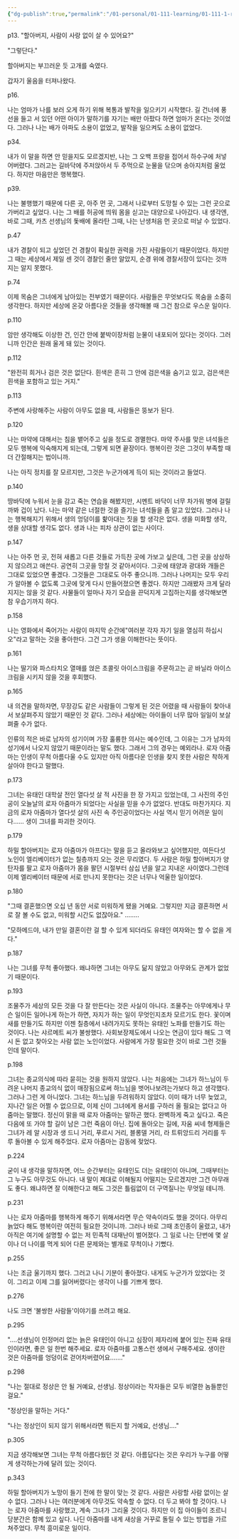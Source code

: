 ```yaml
---
{"dg-publish":true,"permalink":"/01-personal/01-111-learning/01-111-1-reading/01-111-1-1-books-10-k/00009/","dgHomeLink":true,"dgPassFrontmatter":false}
---
```



p13. "할아버지, 사람이 사랑 없이 살 수 있어요?"

"그렇단다."

할아버지는 부끄러운 듯 고개를 숙였다.

갑자기 울음을 터져나왔다.

p16.

나는 엄마가 나를 보러 오게 하기 위해 복통과 발작을 일으키기 시작했다. 길 건너에 풍선을 들고 서 있던 어떤 아이가 말하기를 자기는 배만 아팠다 하면 엄마가 온다는 것이었다. 그러나 나는 배가 아파도 소용이 없었고, 발작을 일으켜도 소용이 없었다.

p34.

내가 이 말을 하면 안 믿을지도 모르겠지반, 나는 그 오백 프랑을 접어서 하수구에 처넣어버렸다. 그러고는 길바닥에 주저앉아서 두 주먹으로 눈물을 닦으며 송아지처럼 울었다. 하지만 마음만은 행복했다.

p39. 

나는 불행했기 때문에 다른 곳, 아주 먼 곳, 그래서 나로부터 도망칠 수 있는 그런 곳으로 가버리고 싶었다. 나는 그 배를 허공에 띄워 몸을 싣고는 대양으로 나아갔다. 내 생각엔, 바로 그때, 카츠 선생님의 돛배에 올라탄 그때, 나는 난생처음 먼 곳으로 떠날 수 있었다.

p.47 

내가 경찰이 되고 싶었던 건 경찰이 확실한 권력을 가진 사람들이기 때문이었다. 하지만 그 때는 세상에서 제일 센 것이 경찰인 줄만 알았지, 순경 위에 경찰서장이 있다는 것까지는 알지 못했다.

p.74 

이제 목숨은 그녀에게 남아있는 전부였기 때문이다. 사람들은 무엇보다도 목숨을 소중히 생각한다. 하지만 세상에 온갖 아름다운 것들을 생각해볼 때 그건 참으로 우스운 일이다.

p.110

암만 생각해도 이상한 건, 인간 안에 붙박이장처럼 눈물이 내포되어 있다는 것이다. 그러니까 인간은 원래 울게 돼 있는 것이다.

p.112

"완전히 희거나 검은 것은 없단다. 흰색은 흔히 그 안에 검은색을 숨기고 있고, 검은색은 흰색을 포함하고 있는 거지."

p.113

주변에 사랑해주는 사람이 아무도 없을 때, 사람들은 뚱보가 된다.

p.120

나는 마약에 대해서는 침을 뱉어주고 싶을 정도로 경멸한다. 마약 주사를 맞은 녀석들은 모두 행복에 익숙해지게 되는데, 그렇게 되면 끝장이다. 행복이란 것은 그것이 부족할 때 더 간절해지는 법이니까.

나는 아직 정치를 잘 모르지만, 그것은 누군가에게 득이 되는 것이라고 들었다.

p.140

땅바닥에 누워서 눈을 감고 죽는 연습을 해봤지만, 시멘트 바닥이 너무 차가워 병에 걸릴까봐 겁이 났다. 나는 마약 같은 너절한 것을 즐기는 녀석들을 좀 알고 있었다. 그러나 나는 행복해지기 위해서 생의 엉덩이를 핥아대는 짓을 할 생각은 없다. 생을 미화할 생각, 생을 상대할 생각도 없다. 생과 나는 피차 상관이 없는 사이다.

p.147

나는 아주 먼 곳, 전혀 새롭고 다른 것들로 가득찬 곳에 가보고 싶은데, 그런 곳을 상상하지 않으려고 애쓴다. 공연히 그곳을 망칠 것 같아서이다. 그곳에 태양과 광대와 개들은 그대로 있었으면 좋겠다. 그것들은 그대로도 아주 좋으니까. 그러나 나머지는 모두 우리가 알아볼 수 없도록 그곳에 맞게 다시 만들어졌으면 좋겠다. 하지만 그래봤자 크게 달라지지는 않을 것 같다. 사물들이 얼마나 자기 모습을 끈덕지게 고집하는지를 생각해보면 참 우습기까지 하다.

p.158

나는 영화에서 죽어가는 사람이 마지막 순간에"여러분 각자 자기 일을 열심히 하십시오"라고 말하는 것을 좋아한다. 그건 그가 생을 이해한다는 뜻이다.

p.161

나는 딸기와 파스타치오 열매를 얹은 초콜릿 아이스크림을 주문하고는 곧 바닐라 아이스크림을 시키지 않을 것을 후회했다.

p.165

내 의견을 말하자면, 무장강도 같은 사람들이 그렇게 된 것은 어렸을 때 사람들이 찾아내서 보살펴주지 않았기 때문인 것 같다. 그러나 세상에는 아이들이 너무 많아 일일이 보살펴줄 수가 없다.

인류의 적은 바로 남자의 성기이며 가장 훌륭한 의사는 예수인데, 그 이유는 그가 남자의 성기에서 나오지 않았기 때문이라는 말도 했다. 그래서 그의 경우는 예외라나. 로자 아줌마는 인생이 무척 아름다울 수도 있지만 아직 아름다운 인생을 찾지 못한 사람은 착하게 살아야 한다고 말했다.

p.173

그녀는 유태인 대학살 전인 열다섯 살 적 사진을 한 장 가지고 있었는데, 그 사진의 주인공이 오늘날의 로자 아줌마가 되었다는 사실을 믿을 수가 없었다. 반대도 마찬가지다. 지금의 로자 아줌마가 열다섯 살의 사진 속 주인공이었다는 사실 역시 믿기 어려운 일이다...... 생이 그녀를 파괴한 것이다.

p.179

하밀 할아버지는 로자 아줌마가 아프다는 말을 듣고 올라와보고 싶어했지만, 여든다섯 노인이 엘리베이터가 없는 칠층까지 오는 것은 무리였다. 두 사람은 하밀 할아버지가 양탄자를 팔고 로자 아줌마가 몸을 팔던 시절부터 삼십 년을 알고 지내온 사이였다.그런데 이제 엘리베이터 때문에 서로 만나지 못한다는 것은 너무나 억울한 일이었다.

p.180

"그때 결혼했으면 오십 년 동안 서로 미워하게 됐을 거예요. 그렇지만 지금 결혼하면 서로 잘 볼 수도 없고, 미워할 시간도 없잖아요." ........

"모하메드야, 내가 만일 결혼이란 걸 할 수 있게 되더라도 유태인 여자와는 할 수 없을 게다."

p.187

나는 그녀를 무척 좋아했다. 왜냐하면 그녀는 아무도 닮지 않았고 아무와도 관계가 없었기 때문이다.

p.193

조물주가 세상의 모든 것을 다 잘 만든다는 것은 사실이 아니다. 조물주는 아무에게나 무슨 일이든 일어나게 하는가 하면, 자지가 하는 일이 무엇인지조차 모르기도 한다. 꽃이며 새를 만들기도 하지만 이젠 칠층에서 내려가지도 못하는 유태인 노파를 만들기도 하는 것이다. 나는 샤르메트 씨가 불쌍했다. 사회보장제도에서 나오는 연금이 있다 해도 그 역시 돈 없고 찾아오는 사람 없는 노인이었다. 사람에게 가장 필요한 것이 바로 그런 것들인데 말이다.

p.198

그녀는 종교의식에 따라 묻히는 것을 원하지 않았다. 나는 처음에는 그녀가 하느님이 두려운 나머지 종교의식 없이 매장됨으로써 하느님을 벗어나보려는가보다 하고 생각했다. 그러나 그런 게 아니었다. 그녀는 하느님을 두려워하지 않았다. 이미 때가 너무 늦었고, 지나간 일은 어쩔 수 없으므로, 이제 신이 그녀에게 용서를 구하러 올 필요는 없다고 아줌마는 말했다. 정신이 맑을 때 로자 아줌마는 말하곤 했다. 완벽하게 죽고 싶다고. 죽은 다음에 또 가야 할 길이 남은 그런 죽음이 아닌. 집에 돌아오는 길에, 자움 씨네 형제들은 그녀가 레 알 시장과 생 드니 거리, 푸르시 거리, 블롱델 거리, 라 트뤼앙드리 거리를 두루 돌아볼 수 있게 해주었다. 로자 아줌마는 감동에 젖었다.

p.224

굳이 내 생각을 말하자면, 어느 순간부터는 유태인도 더는 유태인이 아니며, 그때부터는 그 누구도 아무것도 아니다. 내 말이 제대로 이해될지 어떨지는 모르겠지만 그건 아무래도 좋다. 왜냐하면 잘 이해한다고 해도 그것은 틀림없이 더 구역질나는 무엇일 테니까.

p.231

나는 로자 아줌마를 행복하게 해주기 위해서라면 무슨 약속이라도 했을 것이다. 아무리 늙었다 해도 행복이란 여전히 필요한 것이니까. 그러나 바로 그때 초인종이 울렸고, 내가 아직은 여기에 설명할 수 없는 저 민족적 대재난이 벌어졌다. 그 일로 나는 단번에 몇 살이나 더 나이를 먹게 되어 다른 문제와는 별개로 무척이나 기뻤다.

p.255

나는 조금 울기까지 했다. 그러고 나니 기분이 좋아졌다. 내게도 누군가가 있었다는 것이. 그리고 이제 그를 잃어버렸다는 생각이 나를 기쁘게 했다.

p.276

나도 크면 '불쌍한 사람들'이야기를 쓰려고 해요.

p.295

"....선생님이 인정머리 없는 늙은 유태인이 아니고 심장이 제자리에 붙어 있는 진짜 유태인이라면, 좋은 일 한번 해주세요. 로자 아줌마를 고통스런 생에서 구해주세요. 생이란 것은 아줌마를 엉덩이로 걷어차버렸어요......."

p.298

"나는 절대로 정상은 안 될 거예요, 선생님. 정상이라는 작자들은 모두 비열한 놈들뿐인걸요."

"정상인을 말하는 거다."

"나는 정상인이 되지 않기 위해서라면 뭐든지 할 거예요, 선생님...."

p.305

지금 생각해보면 그녀는 무척 아름다웠던 것 같다. 아름답다는 것은 우리가 누구를 어떻게 생각하는가에 달려 있는 것이다.

p.343

하밀 할아버지가 노망이 들기 전에 한 말이 맞는 것 같다. 사람은 사랑할 사람 없이는 살 수 없다. 그러나 나는 여러분에게 아무것도 약속할 수 없다. 더 두고 봐야 할 것이다. 나는 로자 아줌마를 사랑했고, 계속 그녀가 그리울 것이다. 하지만 이 집 아이들이 조르니 당분간은 함께 있고 싶다. 나딘 아줌마를 내게 새상을 거꾸로 돌릴 수 있는 방법을 가르쳐주었다. 무척 흥미로운 일이다.